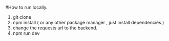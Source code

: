 #How to run locally.

1. git clone
2. npm install ( or any other package manager , just install dependencies )
3. change the requests url to the backend.
4. npm run dev
   
   
